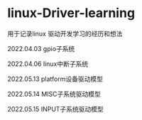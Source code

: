 # linux-Driver-learning
用于记录linux 驱动开发学习的经历和想法

2022.04.03 gpio子系统


2022.04.06 linux中断子系统


2022.05.13 platform设备驱动模型


2022.05.14 MISC子系统驱动模型


2022.05.15 INPUT子系统驱动模型
